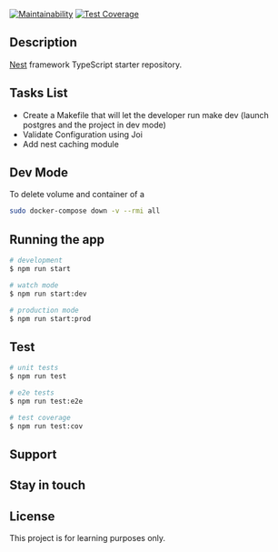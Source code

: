 
[![Maintainability](https://api.codeclimate.com/v1/badges/6173407234dcd981b93a/maintainability)](https://codeclimate.com/github/LahmerIlyas/food-delivery-backend/maintainability)
[![Test Coverage](https://api.codeclimate.com/v1/badges/6173407234dcd981b93a/test_coverage)](https://codeclimate.com/github/LahmerIlyas/food-delivery-backend/test_coverage)

## Description

[Nest](https://github.com/nestjs/nest) framework TypeScript starter repository.

## Tasks List

- Create a Makefile that will let the developer run make dev (launch postgres and the project in dev mode)
- Validate Configuration using Joi
- Add nest caching module

## Dev Mode
To delete volume and container of a 

```bash
sudo docker-compose down -v --rmi all
```

## Running the app

```bash
# development
$ npm run start

# watch mode
$ npm run start:dev

# production mode
$ npm run start:prod
```

## Test

```bash
# unit tests
$ npm run test

# e2e tests
$ npm run test:e2e

# test coverage
$ npm run test:cov
```

## Support


## Stay in touch


## License

  This project is for learning purposes only. 
